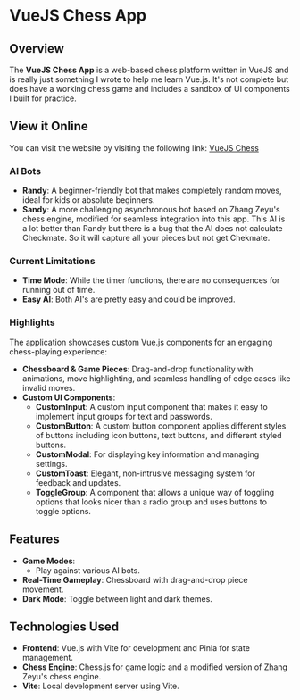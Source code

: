 # VueJS Chess App

## Overview
The **VueJS Chess App** is a web-based chess platform written in VueJS and is really just something
I wrote to help me learn Vue.js. It's not complete but does have a working chess game and includes
a sandbox of UI components I built for practice.

## View it Online
You can visit the website by visiting the following link:
[VueJS Chess](https://vuejs-chess-6.vercel.app/)

### AI Bots
- **Randy**: A beginner-friendly bot that makes completely random moves, ideal for kids or absolute 
beginners.
- **Sandy**: A more challenging asynchronous bot based on Zhang Zeyu's chess engine, modified for 
seamless integration into this app. This AI is a lot better than Randy but there is a bug that the
AI does not calculate Checkmate. So it will capture all your pieces but not get Chekmate.

### Current Limitations
- **Time Mode**: While the timer functions, there are no consequences for running out of time.
- **Easy AI**: Both AI's are pretty easy and could be improved.

### Highlights
The application showcases custom Vue.js components for an engaging chess-playing experience:
- **Chessboard & Game Pieces**: Drag-and-drop functionality with animations, move highlighting, and 
seamless handling of edge cases like invalid moves.
- **Custom UI Components**:
  - **CustomInput**: A custom input component that makes it easy to implement input groups for text
and passwords.
  - **CustomButton**: A custom button component applies different styles of buttons including icon
buttons, text buttons, and different styled buttons.
  - **CustomModal**: For displaying key information and managing settings.
  - **CustomToast**: Elegant, non-intrusive messaging system for feedback and updates.
  - **ToggleGroup**: A component that allows a unique way of toggling options that looks nicer than
a radio group and uses buttons to toggle options. 

## Features
- **Game Modes**:
  - Play against various AI bots.
- **Real-Time Gameplay**: Chessboard with drag-and-drop piece movement.
- **Dark Mode**: Toggle between light and dark themes.

## Technologies Used
- **Frontend**: Vue.js with Vite for development and Pinia for state management.
- **Chess Engine**: Chess.js for game logic and a modified version of Zhang Zeyu's chess engine.
- **Vite**: Local development server using Vite.
